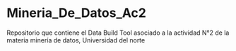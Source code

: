 # Mineria_De_Datos_Ac2
Repositorio que contiene el Data Build Tool asociado a la actividad N°2 de la materia minería de datos, Universidad del norte

